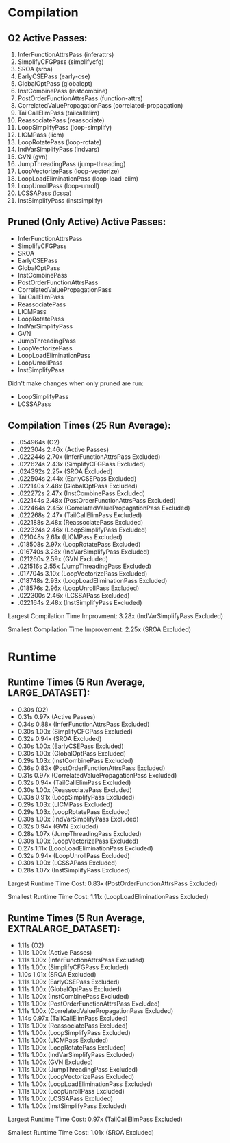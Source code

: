 # Compilation

## O2 Active Passes: 
1. InferFunctionAttrsPass (inferattrs)
2. SimplifyCFGPass (simplifycfg)
3. SROA (sroa)
4. EarlyCSEPass (early-cse)
5. GlobalOptPass (globalopt)
6. InstCombinePass (instcombine)
7. PostOrderFunctionAttrsPass (function-attrs)
8. CorrelatedValuePropagationPass (correlated-propagation)
9. TailCallElimPass (tailcallelim)
10. ReassociatePass (reassociate)
11. LoopSimplifyPass (loop-simplify)
12. LICMPass (licm)
13. LoopRotatePass (loop-rotate)
14. IndVarSimplifyPass (indvars)
15. GVN (gvn)
16. JumpThreadingPass (jump-threading)
17. LoopVectorizePass (loop-vectorize)
18. LoopLoadEliminationPass (loop-load-elim)
19. LoopUnrollPass (loop-unroll)
20. LCSSAPass (lcssa)
21. InstSimplifyPass (instsimplify)

## Pruned (Only Active) Active Passes:
* InferFunctionAttrsPass
* SimplifyCFGPass
* SROA
* EarlyCSEPass
* GlobalOptPass
* InstCombinePass
* PostOrderFunctionAttrsPass
* CorrelatedValuePropagationPass
* TailCallElimPass
* ReassociatePass
* LICMPass
* LoopRotatePass
* IndVarSimplifyPass
* GVN
* JumpThreadingPass
* LoopVectorizePass
* LoopLoadEliminationPass
* LoopUnrollPass
* InstSimplifyPass

Didn't make changes when only pruned are run:
* LoopSimplifyPass
* LCSSAPass

## Compilation Times (25 Run Average):
* .054964s (O2)
* .022304s 2.46x (Active Passes)
* .022244s 2.70x (InferFunctionAttrsPass Excluded)
* .022624s 2.43x (SimplifyCFGPass Excluded)
* .024392s 2.25x (SROA Excluded)
* .022504s 2.44x (EarlyCSEPass Excluded)
* .022140s 2.48x (GlobalOptPass Excluded)
* .022272s 2.47x (InstCombinePass Excluded)
* .022144s 2.48x (PostOrderFunctionAttrsPass Excluded)
* .022464s 2.45x (CorrelatedValuePropagationPass Excluded)
* .022268s 2.47x (TailCallElimPass Excluded)
* .022188s 2.48x (ReassociatePass Excluded)
* .022324s 2.46x (LoopSimplifyPass Excluded)
* .021048s 2.61x (LICMPass Excluded)
* .018508s 2.97x (LoopRotatePass Excluded)
* .016740s 3.28x (IndVarSimplifyPass Excluded)
* .021260s 2.59x (GVN Excluded)
* .021516s 2.55x (JumpThreadingPass Excluded)
* .017704s 3.10x (LoopVectorizePass Excluded)
* .018748s 2.93x (LoopLoadEliminationPass Excluded)
* .018576s 2.96x (LoopUnrollPass Excluded)
* .022300s 2.46x (LCSSAPass Excluded)
* .022164s 2.48x (InstSimplifyPass Excluded)

Largest Compilation Time Improvment: 3.28x (IndVarSimplifyPass Excluded)

Smallest Compilation Time Improvement: 2.25x (SROA Excluded)

# Runtime

## Runtime Times (5 Run Average, LARGE_DATASET):
* 0.30s (O2)
* 0.31s 0.97x (Active Passes)
* 0.34s 0.88x (InferFunctionAttrsPass Excluded)
* 0.30s 1.00x (SimplifyCFGPass Excluded)
* 0.32s 0.94x (SROA Excluded)
* 0.30s 1.00x (EarlyCSEPass Excluded)
* 0.30s 1.00x (GlobalOptPass Excluded)
* 0.29s 1.03x (InstCombinePass Excluded)
* 0.36s 0.83x (PostOrderFunctionAttrsPass Excluded)
* 0.31s 0.97x (CorrelatedValuePropagationPass Excluded)
* 0.32s 0.94x (TailCallElimPass Excluded)
* 0.30s 1.00x (ReassociatePass Excluded)
* 0.33s 0.91x (LoopSimplifyPass Excluded)
* 0.29s 1.03x (LICMPass Excluded)
* 0.29s 1.03x (LoopRotatePass Excluded)
* 0.30s 1.00x (IndVarSimplifyPass Excluded)
* 0.32s 0.94x (GVN Excluded)
* 0.28s 1.07x (JumpThreadingPass Excluded)
* 0.30s 1.00x (LoopVectorizePass Excluded)
* 0.27s 1.11x (LoopLoadEliminationPass Excluded)
* 0.32s 0.94x (LoopUnrollPass Excluded)
* 0.30s 1.00x (LCSSAPass Excluded)
* 0.28s 1.07x (InstSimplifyPass Excluded)
 
Largest Runtime Time Cost: 0.83x (PostOrderFunctionAttrsPass Excluded)

Smallest Runtime Time Cost: 1.11x (LoopLoadEliminationPass Excluded)

## Runtime Times (5 Run Average, EXTRALARGE_DATASET):
* 1.11s (O2)
* 1.11s 1.00x (Active Passes)
* 1.11s 1.00x (InferFunctionAttrsPass Excluded)
* 1.11s 1.00x (SimplifyCFGPass Excluded)
* 1.10s 1.01x (SROA Excluded)
* 1.11s 1.00x (EarlyCSEPass Excluded)
* 1.11s 1.00x (GlobalOptPass Excluded)
* 1.11s 1.00x (InstCombinePass Excluded)
* 1.11s 1.00x (PostOrderFunctionAttrsPass Excluded)
* 1.11s 1.00x (CorrelatedValuePropagationPass Excluded)
* 1.14s 0.97x (TailCallElimPass Excluded)
* 1.11s 1.00x (ReassociatePass Excluded)
* 1.11s 1.00x (LoopSimplifyPass Excluded)
* 1.11s 1.00x (LICMPass Excluded)
* 1.11s 1.00x (LoopRotatePass Excluded)
* 1.11s 1.00x (IndVarSimplifyPass Excluded)
* 1.11s 1.00x (GVN Excluded)
* 1.11s 1.00x (JumpThreadingPass Excluded)
* 1.11s 1.00x (LoopVectorizePass Excluded)
* 1.11s 1.00x (LoopLoadEliminationPass Excluded)
* 1.11s 1.00x (LoopUnrollPass Excluded)
* 1.11s 1.00x (LCSSAPass Excluded)
* 1.11s 1.00x (InstSimplifyPass Excluded)
 
Largest Runtime Time Cost: 0.97x (TailCallElimPass Excluded)

Smallest Runtime Time Cost: 1.01x (SROA Excluded)
